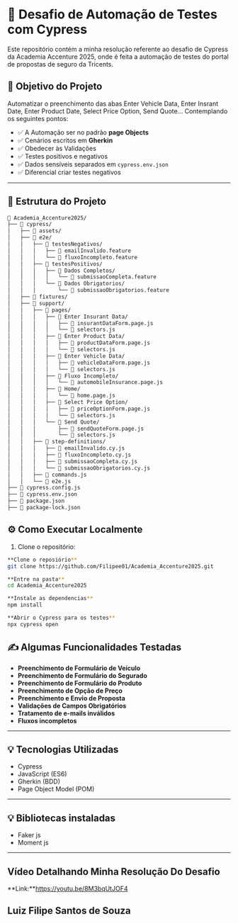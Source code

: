 # 🚀 Desafio de Automação de Testes com Cypress

Este repositório contém a minha resolução referente ao desafio de Cypress da Academia Accenture 2025, onde é feita a automação de testes do portal de propostas de seguro da Tricents.

## 🧪 Objetivo do Projeto

Automatizar o preenchimento das abas Enter Vehicle Data, Enter Insrant Date, Enter Product Date, Select Price Option, Send Quote... Contemplando os seguintes pontos:

- ✅ A Automação ser no padrão **page Objects**
- ✅ Cenários escritos em **Gherkin**
- ✅ Obedecer às Validações
- ✅ Testes positivos e negativos
- ✅ Dados sensíveis separados em `cypress.env.json`
- ✅ Diferencial criar testes negativos

---

## 📁 Estrutura do Projeto

```bash
📁 Academia_Accenture2025/
├── 📁 cypress/
│   ├── 📁 assets/
│   ├── 📁 e2e/
│   │   ├── 📁 testesNegativos/
│   │   │   ├── 📄 emailInvalido.feature
│   │   │   └── 📄 fluxoIncompleto.feature
│   │   ├── 📁 testesPositivos/
│   │   │   ├── 📁 Dados Completos/
│   │   │   │   └── 📄 submissaoCompleta.feature
│   │   │   └── 📁 Dados Obrigatorios/
│   │   │       └── 📄 submissaoObrigatorios.feature
│   ├── 📁 fixtures/
│   ├── 📁 support/
│   │   ├── 📁 pages/
│   │   │   ├── 📁 Enter Insurant Data/
│   │   │   │   ├── 📄 insurantDataForm.page.js
│   │   │   │   └── 📄 selectors.js
│   │   │   ├── 📁 Enter Product Data/
│   │   │   │   ├── 📄 productDataForm.page.js
│   │   │   │   └── 📄 selectors.js
│   │   │   ├── 📁 Enter Vehicle Data/
│   │   │   │   ├── 📄 vehicleDataForm.page.js
│   │   │   │   └── 📄 selectors.js
│   │   │   ├── 📁 Fluxo Incompleto/
│   │   │   │   └── 📄 automobileInsurance.page.js
│   │   │   ├── 📁 Home/
│   │   │   │   └── 📄 home.page.js
│   │   │   ├── 📁 Select Price Option/
│   │   │   │   ├── 📄 priceOptionForm.page.js
│   │   │   │   └── 📄 selectors.js
│   │   │   └── 📁 Send Quote/
│   │   │       ├── 📄 sendQuoteForm.page.js
│   │   │       └── 📄 selectors.js
│   │   ├── 📁 step-definitions/
│   │   │   ├── 📄 emailInvalido.cy.js
│   │   │   ├── 📄 fluxoIncompleto.cy.js
│   │   │   ├── 📄 submissaoCompleta.cy.js
│   │   │   └── 📄 submissaoObrigatorios.cy.js
│   │   ├── 📄 commands.js
│   │   └── 📄 e2e.js
├── 📄 cypress.config.js
├── 📄 cypress.env.json
├── 📄 package.json
├── 📄 package-lock.json

```

## ⚙️ Como Executar Localmente

1. Clone o repositório:

```bash
**Clone o reposiório**
git clone https://github.com/Filipee01/Academia_Accenture2025.git

**Entre na pasta**
cd Academia_Accenture2025

**Instale as dependencias**
npm install

**Abrir o Cypress para os testes**
npx cypress open

```

## ✍️ Algumas Funcionalidades Testadas

- **Preenchimento de Formulário de Veículo**
- **Preenchimento de Formulário do Segurado**
- **Preenchimento de Formulário do Produto**
- **Preenchimento de Opção de Preço**
- **Preenchimento e Envio de Proposta**
- **Validações de Campos Obrigatórios**
- **Tratamento de e-mails inválidos**
- **Fluxos incompletos**

---

## 💡 Tecnologias Utilizadas

- Cypress
- JavaScript (ES6)
- Gherkin (BDD)
- Page Object Model (POM)

---

## 💡 Bibliotecas instaladas

- Faker js
- Moment js

---

## Vídeo Detalhando Minha Resolução Do Desafio

**Link:**https://youtu.be/8M3bqUtJOF4

## Luiz Filipe Santos de Souza
